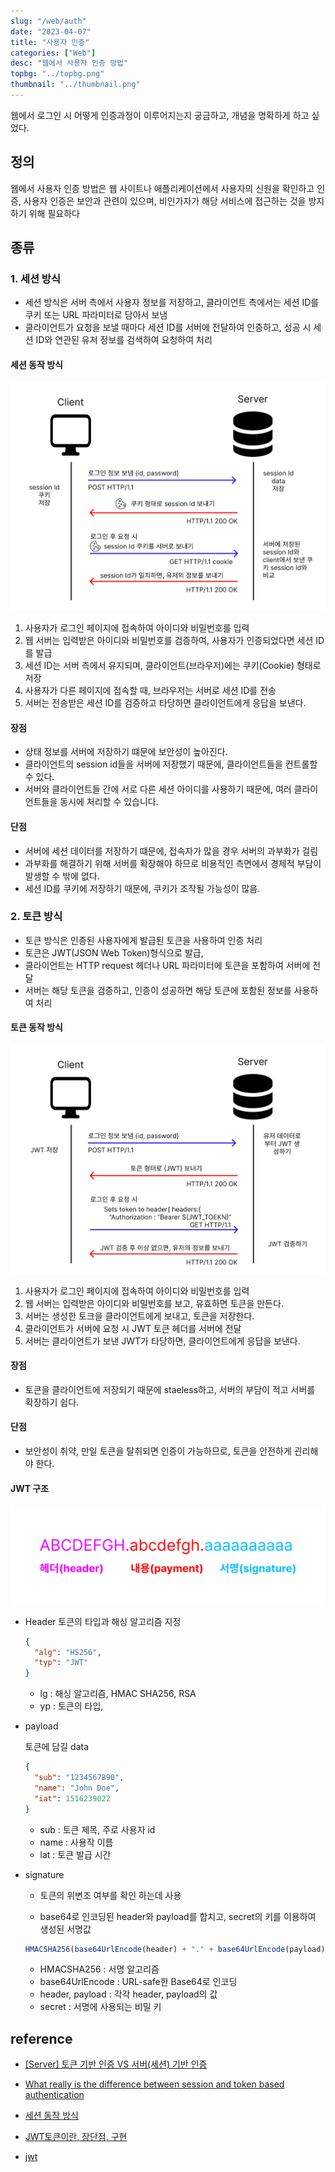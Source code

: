 ```yaml
---
slug: "/web/auth"
date: "2023-04-07"
title: "사용자 인증"
categories: ["Web"]
desc: "웹에서 사용자 인증 방법"
topbg: "../topbg.png"
thumbnail: "../thumbnail.png"
---
```


웹에서 로그인 시 어떻게 인증과정이 이루어지는지 궁금하고, 개념을 명확하게 하고 싶었다.

## 정의

웹에서 사용자 인증 방법은 웹 사이트나 애플리케이션에서 사용자의 신원을 확인하고 인증, 사용자 인증은 보안과 관련이 있으며, 비인가자가 해당 서비스에 접근하는 것을 방지하기 위해 필요하다

## 종류

### 1. 세션 방식

- 세션 방식은 서버 측에서 사용자 정보를 저장하고, 클라이언트 측에서는 세션 ID를 쿠키 또는 URL 파라미터로 담아서 보냄
- 클라이언트가 요청을 보낼 때마다 세션 ID를 서버에 전달하여 인증하고, 성공 시 세션 ID와 연관된 유저 정보를 검색하여 요청하여 처리

#### 세션 동작 방식

![세션 동작 순서](session.png)

1. 사용자가 로그인 페이지에 접속하여 아이디와 비밀번호를 입력
2. 웹 서버는 입력받은 아이디와 비밀번호를 검증하여, 사용자가 인증되었다면 세션 ID를 발급
3. 세션 ID는 서버 측에서 유지되며, 클라이언트(브라우저)에는 쿠키(Cookie) 형태로 저장
4. 사용자가 다른 페이지에 접속할 때, 브라우저는 서버로 세션 ID를 전송
5. 서버는 전송받은 세션 ID를 검증하고 타당하면 클라이언트에게 응답을 보낸다.

#### 장점

- 상태 정보를 서버에 저장하기 떄문에 보안성이 높아진다.
- 클라이언트의 session id들을 서버에 저장했기 때문에, 클라이언트들을 컨트롤할 수 있다.
- 서버와 클라이언트들 간에 서로 다른 세션 아이디를 사용하기 때문에, 여러 클라이언트들을 동시에 처리할 수 있습니다.

#### 단점

- 서버에 세션 데이터를 저장하기 떄문에, 접속자가 많을 경우 서버의 과부화가 걸림
- 과부화를 해결하기 위해 서버를 확장해야 하므로 비용적인 측면에서 경제적 부담이 발생할 수 밖에 없다.
- 세션 ID를 쿠키에 저장하기 때문에, 쿠키가 조작될 가능성이 많음.

### 2. 토큰 방식

- 토큰 방식은 인증된 사용자에게 발급된 토큰을 사용하여 인증 처리
- 토큰은 JWT(JSON Web Token)형식으로 발급,
- 클라이언트는 HTTP request 헤더나 URL 파라미터에 토큰을 포함하여 서버에 전달
- 서버는 해당 토큰을 검증하고, 인증이 성공하면 해당 토큰에 포함된 정보를 사용하여 처리

#### 토큰 동작 방식

![토큰 동작 순서](token.png)

1. 사용자가 로그인 페이지에 접속하여 아이디와 비밀번호를 입력
2. 웹 서버는 입력받은 아이디와 비밀번호를 보고, 유효하면 토큰을 만든다.
3. 서버는 생성한 토크을 클라이언트에게 보내고, 토큰을 저장한다.
4. 클라이언트가 서버에 요청 시 JWT 토큰 헤더를 서버에 전달
5. 서버는 클라이언트가 보낸 JWT가 타당하면, 클라이언트에게 응답을 보낸다.

#### 장점

- 토큰을 클라이언트에 저장되기 때문에 staeless하고, 서버의 부담이 적고 서버를 확장하기 쉽다.

#### 단점

- 보안성이 취약, 만일 토큰을 탈취되면 인증이 가능하므로, 토큰을 안전하게 괸리해야 한다.

#### JWT 구조

![JWT 구조](jwt.png)

- Header
  토큰의 타입과 해싱 알고리즘 지정

  ```json
  {
    "alg": "HS256",
    "typ": "JWT"
  }
  ```

  - lg : 해싱 알고리즘, HMAC SHA256, RSA
  - yp : 토큰의 타입,

- payload

  토큰에 담길 data

  ```json
  {
    "sub": "1234567890",
    "name": "John Doe",
    "iat": 1516239022
  }
  ```

  - sub : 토큰 제목, 주로 사용자 id
  - name : 사용작 이름
  - lat : 토큰 발급 시간

- signature

  - 토큰의 위변조 여부를 확인 하는데 사용

  - base64로 인코딩된 header와 payload를 합치고, secret의 키를 이용하여 생성된 서명값

  ```js
  HMACSHA256(base64UrlEncode(header) + "." + base64UrlEncode(payload), secret);
  ```

  - HMACSHA256 : 서명 알고리즘
  - base64UrlEncode : URL-safe한 Base64로 인코딩
  - header, payload : 각각 header, payload의 값
  - secret : 서명에 사용되는 비밀 키

## reference

- [[Server] 토큰 기반 인증 VS 서버(세션) 기반 인증](https://mangkyu.tistory.com/55)

- [What really is the difference between session and token based authentication](https://dev.to/thecodearcher/what-really-is-the-difference-between-session-and-token-based-authentication-2o39)

- [세션 동작 방식](https://velog.io/@hyun6ik/%EC%84%B8%EC%85%98-%EB%8F%99%EC%9E%91-%EB%B0%A9%EC%8B%9D)

- [JWT토큰이란, 장단점, 구현](https://gorokke.tistory.com/181)

- [jwt](https://jwt.io/)
